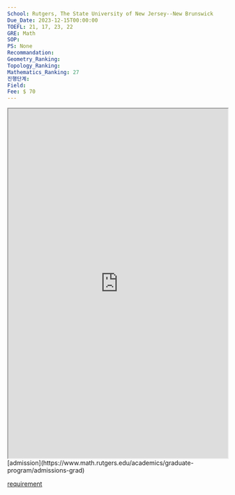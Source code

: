 ```yaml
---
School: Rutgers, The State University of New Jersey--New Brunswick
Due_Date: 2023-12-15T00:00:00
TOEFL: 21, 17, 23, 22
GRE: Math
SOP: 
PS: None
Recommandation: 
Geometry_Ranking: 
Topology_Ranking: 
Mathematics_Ranking: 27
진행단계: 
Field: 
Fee: $ 70
---
```

<iframe
height=800,
width=100%,
src="https://www.math.rutgers.edu/academics/graduate-program/admissions-grad"></iframe>
[admission](https://www.math.rutgers.edu/academics/graduate-program/admissions-grad)

[requirement](https://grad.admissions.rutgers.edu/GraduateProgram/Detail.aspx?id=a501U0000004gFfQAI)